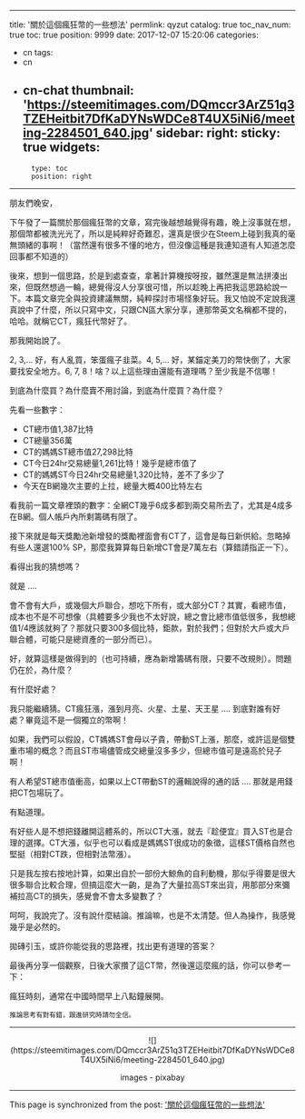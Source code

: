 
---
title: '關於這個瘋狂幣的一些想法'
permlink: qyzut
catalog: true
toc_nav_num: true
toc: true
position: 9999
date: 2017-12-07 15:20:06
categories:
- cn
tags:
- cn
- cn-chat
thumbnail: 'https://steemitimages.com/DQmccr3ArZ51q3TZEHeitbit7DfKaDYNsWDCe8T4UX5iNi6/meeting-2284501_640.jpg'
sidebar:
    right:
        sticky: true
widgets:
    -
        type: toc
        position: right
---


朋友們晚安，

下午發了一篇關於那個瘋狂幣的文章，寫完後越想越覺得有趣，晚上沒事就在想，那個幣都被洗光光了，所以是純粹好奇難忍，還真是很少在Steem上碰到我真的毫無頭緒的事啊！（當然還有很多不懂的地方，但沒像這種是我連知道有人知道怎麼回事都不知道的）

後來，想到一個思路，於是到處查查，拿著計算機按呀按，雖然還是無法拼湊出來，但既然想過一輪，總覺得沒人分享很可惜，所以趁晚上再把我這思路給說一下。本篇文章完全與投資建議無關，純粹探討市場怪象好玩。我又怕說不定說我還真說中了什麼，所以只寫中文，只跟CN區大家分享，連那幣英文名稱都不提的，哈哈。就稱它CT，瘋狂代幣好了。

那我開始說了。

2, 3,... 好，有人亂買，笨蛋瘋子韭菜。4, 5,... 好，某錨定美刀的幣快倒了，大家要找安全地方。6, 7, 8！啥？以上這些理由還能有道理嗎？至少我是不信哪！

到底為什麼買？為什麼賣不用討論，到底為什麼買？為什麼？

先看一些數字：

* CT總市值1,387比特
* CT總量356萬
* CT的媽媽ST總市值27,298比特
* CT今日24hr交易總量1,261比特！幾乎是總市值了
* CT的媽媽ST今日24hr交易總量1,320比特，差不了多少了
* 今天在B網幾次主要的上拉，總量大概400比特左右

看我前一篇文章裡頭的數字：全網CT幾乎6成多都到兩交易所去了，尤其是4成多在B網。個人帳戶內所剩籌碼有限了。

接下來就是每天獎勵池新增發的獎勵裡面會有CT了，這會是每日新供給。忽略掉有些人還選100% SP，那麼我算算每日新增CT會是7萬左右（算錯請指正一下）。

看得出我的猜想嗎？

就是 ....

會不會有大戶，或幾個大戶聯合，想吃下所有，或大部分CT？其實，看總市值，成本也不是不可想像（具體要多少我也不太好說，總之會比總市值低很多，我想總值1/4應該就夠了？那就只要300多個比特，鉅款，對於我們；但對於大戶或大戶聯合體，可能只是總資產的一部分而已）。

好，就算這樣是做得到的（也可持續，應為新增籌碼有限，只要不改規則）。問題仍在於，為什麼？

有什麼好處？

我只能繼續猜。CT瘋狂漲，漲到月亮、火星、土星、天王星 .... 到底對誰有好處？畢竟這不是一個獨立的幣啊！

如果，我們可以假設，CT媽媽ST會母以子貴，帶動ST上漲，那麼，或許這是個雙重市場的概念？而且ST市場儘管成交總量沒多多少，但總市值可是遠高於兒子啊！

有人希望ST總市值衝高，如果以上CT帶動ST的邏輯說得的通的話 .... 那就是用錢把CT包場玩了。

有點道理。

有好些人是不想把錢離開這體系的，所以CT大漲，就去『趁便宜』買入ST也是合理的選擇。CT大漲，似乎也可以看成是媽媽ST很成功的象徵，這樣ST價格自然也堅挺（相對CT跌，但相對法幣漲）。

只是我左按右按地計算，如果出自於一部份大鯨魚的自利動機，那似乎得要是很大很多聯合比較合理，但搞這麼大一齣，是為了大量拉高ST來出貨，用那部分來彌補拉高CT的損失，感覺會不會太多變數了？

呵呵，我說完了。沒有說什麼結論。推論嘛，也是不太清楚。但人為操作，我感覺幾乎是必然的。

拋磚引玉，或許你能從我的思路裡，找出更有道理的答案？

最後再分享一個觀察，日後大家攢了這CT幣，然後還這麼瘋的話，你可以參考一下：

瘋狂時刻，通常在中國時間早上八點鐘展開。



<sub>推論思考有對有錯，跟進研究時請勿全信。</sub>


*****
<center>![](https://steemitimages.com/DQmccr3ArZ51q3TZEHeitbit7DfKaDYNsWDCe8T4UX5iNi6/meeting-2284501_640.jpg)

images - pixabay
</center>

- - -

This page is synchronized from the post: ['關於這個瘋狂幣的一些想法'](https://steemit.com/@deanliu/qyzut)

